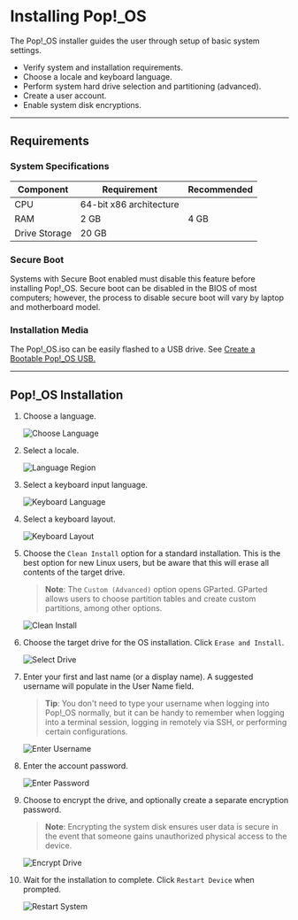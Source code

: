# Installing Pop!_OS

The Pop!_OS installer guides the user through setup of basic system settings.

- Verify system and installation requirements.
- Choose a locale and keyboard language.
- Perform system hard drive selection and partitioning (advanced).
- Create a user account.
- Enable system disk encryptions.

---

## Requirements

### System Specifications

| Component | Requirement | Recommended |
|-----------|-------------|-------------|
| CPU       | 64-bit x86 architecture |
| RAM       | 2 GB        | 4 GB        |
| Drive Storage | 20 GB   |             |

### Secure Boot

Systems with Secure Boot enabled must disable this feature before installing Pop!_OS. Secure boot can be disabled in the BIOS of most computers; however, the process to disable secure boot will vary by laptop and motherboard model.

### Installation Media

The Pop!_OS.iso can be easily flashed to a USB drive. See [Create a Bootable Pop!_OS USB.](/getting-started/create-bootable-media/create-bootable-usb.md)

---

## Pop!\_OS Installation

1. Choose a language.

    ![Choose Language](/images/installation/choose-language.png)

2. Select a locale.

    ![Language Region](/images/installation/language-region.png)

3. Select a keyboard input language.

    ![Keyboard Language](/images/installation/keyboard-language.png)

4. Select a keyboard layout.

    ![Keyboard Layout](/images/installation/keyboard-language2.png)

5. Choose the `Clean Install` option for a standard installation. This is the best option for new Linux users, but be aware that this will erase all contents of the target drive.

    >**Note**: The `Custom (Advanced)` option opens GParted. GParted allows users to choose partition tables and create custom partitions, among other options.  <!-- See Using [GParted Custom (Advanced)](advanced-installation.md) for more information. -->

    ![Clean Install](/images/installation/clean-install.png)

6. Choose the target drive for the OS installation. Click `Erase and Install`.

    ![Select Drive](/images/installation/select-system-drive.png)

7. Enter your first and last name (or a display name). A suggested username will populate in the User Name field.

    >**Tip**: You don't need to type your username when logging into Pop!_OS normally, but it can be handy to remember when logging into a terminal session, logging in remotely via SSH, or performing certain configurations.

    ![Enter Username](/images/installation/enter-username.png)

8. Enter the account password.

    ![Enter Password](/images/installation/enter-password.png)

9. Choose to encrypt the drive, and optionally create a separate encryption password.

    >**Note**: Encrypting the system disk ensures user data is secure in the event that someone gains unauthorized physical access to the device. 

    ![Encrypt Drive](/images/installation/encrypt-drive.png)

10. Wait for the installation to complete. Click `Restart Device` when prompted.

    ![Restart System](/images/installation/restart-system.png)
